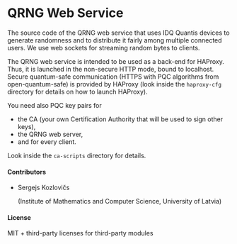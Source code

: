 # QRNG Web Service



The source code of the QRNG web service that uses IDQ Quantis devices to generate randomness and to distribute it fairly among multiple connected users. We use web sockets for streaming random bytes to clients.

The QRNG web service is intended to be used as a back-end for HAProxy. Thus, it is launched in the non-secure HTTP mode, bound to localhost. Secure quantum-safe communication (HTTPS with PQC algorithms from open-quantum-safe) is provided by HAProxy (look inside the `haproxy-cfg` directory for details on how to launch HAProxy).

You need also PQC key pairs for

* the CA (your own Certification Authority that will be used to sign other keys),
* the QRNG web server, 
* and for every client.

Look inside the `ca-scripts` directory for details.

#### Contributors

* Sergejs Kozlovičs

  (Institute of Mathematics and Computer Science, University of Latvia)

#### License

MIT + third-party licenses for third-party modules
